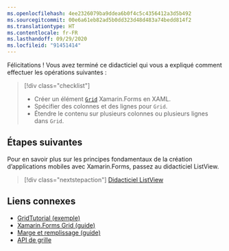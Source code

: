 ```yaml
---
ms.openlocfilehash: 4ee2326079ba9ddea6b0f4c5c4356412a3d5b492
ms.sourcegitcommit: 00e6a61eb82ad5b0dd323d48d483a74bedd814f2
ms.translationtype: HT
ms.contentlocale: fr-FR
ms.lasthandoff: 09/29/2020
ms.locfileid: "91451414"
---
```

Félicitations ! Vous avez terminé ce didacticiel qui vous a expliqué comment effectuer les opérations suivantes :

> [!div class="checklist"]
>
> - Créer un élément [`Grid`](xref:Xamarin.Forms.Grid) Xamarin.Forms en XAML.
> - Spécifier des colonnes et des lignes pour `Grid`.
> - Étendre le contenu sur plusieurs colonnes ou plusieurs lignes dans `Grid`.

## <a name="next-steps"></a>Étapes suivantes

Pour en savoir plus sur les principes fondamentaux de la création d’applications mobiles avec Xamarin.Forms, passez au didacticiel ListView.

> [!div class="nextstepaction"]
> [Didacticiel ListView](~/get-started/tutorials/listview/index.yml)

## <a name="related-links"></a>Liens connexes

- [GridTutorial (exemple)](/samples/xamarin/xamarin-forms-samples/getstarted-tutorials-gridtutorial/)
- [Xamarin.Forms Grid (guide)](~/xamarin-forms/user-interface/layouts/grid.md)
- [Marge et remplissage (guide)](~/xamarin-forms/user-interface/layouts/margin-and-padding.md)
- [API de grille](xref:Xamarin.Forms.Grid)